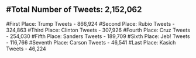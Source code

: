 #Total Number of Tweets: 2,152,062 
---
#First Place: Trump Tweets - 866,924
#Second Place: Rubio Tweets - 324,863
#Third Place: Clinton Tweets - 307,926
#Fourth Place: Cruz Tweets - 254,030
#Fifth Place: Sanders Tweets - 189,709
#Sixth Place: Jeb! Tweets - 116,766
#Seventh Place: Carson Tweets - 46,541
#Last Place: Kasich Tweets - 46,224

